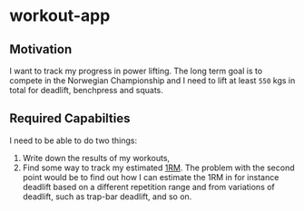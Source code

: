 # workout-app

## Motivation

I want to track my progress in power lifting. The long term goal is to compete in the Norwegian Championship and I need to lift at least `550` kgs in total for deadlift, benchpress and squats.

## Required Capabilties

I need to be able to do two things:

  1. Write down the results of my workouts,
  2. Find some way to track my estimated [1RM](https://en.m.wikipedia.org/wiki/One-repetition_maximum).
  The problem with the second point would be to find out how I can estimate the 1RM in for instance deadlift based on a different repetition range and
  from variations of deadlift, such as trap-bar deadlift, and so on.

